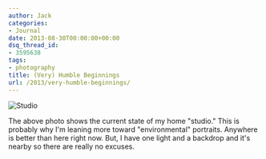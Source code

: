 ```yaml
---
author: Jack
categories:
- Journal
date: 2013-08-30T00:00:00+00:00
dsq_thread_id:
- 3595638
tags:
- photography
title: (Very) Humble Beginnings
url: /2013/very-humble-beginnings/
---
```


![Studio][1]

The above photo shows the current state of my home "studio." This is probably why I'm leaning more toward "environmental" portraits. Anywhere is better than here right now. But, I have one light and a backdrop and it's nearby so there are really no excuses. 

 [1]: /img/imported/20130825_20121379.jpg